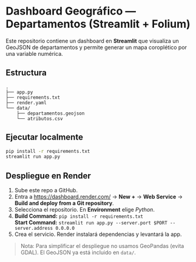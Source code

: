 # Dashboard Geográfico — Departamentos (Streamlit + Folium)

Este repositorio contiene un dashboard en **Streamlit** que visualiza un GeoJSON de departamentos y permite generar un mapa coroplético por una variable numérica.

## Estructura
```
.
├── app.py
├── requirements.txt
├── render.yaml
└── data/
    ├── departamentos.geojson
    └── atributos.csv
```

## Ejecutar localmente
```bash
pip install -r requirements.txt
streamlit run app.py
```

## Despliegue en Render
1. Sube este repo a GitHub.
2. Entra a https://dashboard.render.com/ → **New +** → **Web Service** → **Build and deploy from a Git repository**.
3. Selecciona el repositorio. En **Environment** elige *Python*.
4. **Build Command:** `pip install -r requirements.txt`  
   **Start Command:** `streamlit run app.py --server.port $PORT --server.address 0.0.0.0`
5. Crea el servicio. Render instalará dependencias y levantará la app.

> Nota: Para simplificar el despliegue no usamos GeoPandas (evita GDAL). El GeoJSON ya está incluido en `data/`.
